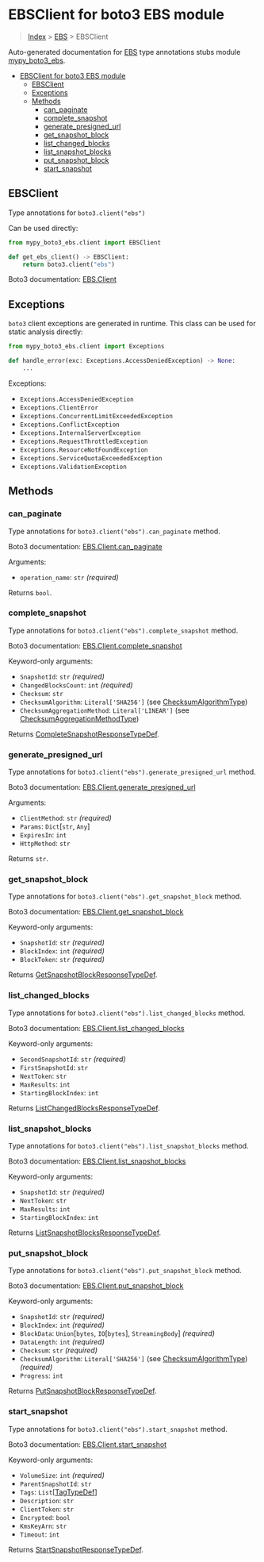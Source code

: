 # EBSClient for boto3 EBS module

> [Index](..) > [EBS](.) > EBSClient

Auto-generated documentation for
[EBS](https://boto3.amazonaws.com/v1/documentation/api/latest/reference/services/ebs.html#EBS)
type annotations stubs module
[mypy_boto3_ebs](https://pypi.org/project/mypy-boto3-ebs/).

- [EBSClient for boto3 EBS module](#ebsclient-for-boto3-ebs-module)
  - [EBSClient](#ebsclient)
  - [Exceptions](#exceptions)
  - [Methods](#methods)
    - [can_paginate](#can_paginate)
    - [complete_snapshot](#complete_snapshot)
    - [generate_presigned_url](#generate_presigned_url)
    - [get_snapshot_block](#get_snapshot_block)
    - [list_changed_blocks](#list_changed_blocks)
    - [list_snapshot_blocks](#list_snapshot_blocks)
    - [put_snapshot_block](#put_snapshot_block)
    - [start_snapshot](#start_snapshot)

## EBSClient

Type annotations for `boto3.client("ebs")`

Can be used directly:

```python
from mypy_boto3_ebs.client import EBSClient

def get_ebs_client() -> EBSClient:
    return boto3.client("ebs")
```

Boto3 documentation:
[EBS.Client](https://boto3.amazonaws.com/v1/documentation/api/latest/reference/services/ebs.html#EBS.Client)

## Exceptions

`boto3` client exceptions are generated in runtime. This class can be used for
static analysis directly:

```python
from mypy_boto3_ebs.client import Exceptions

def handle_error(exc: Exceptions.AccessDeniedException) -> None:
    ...
```

Exceptions:

- `Exceptions.AccessDeniedException`
- `Exceptions.ClientError`
- `Exceptions.ConcurrentLimitExceededException`
- `Exceptions.ConflictException`
- `Exceptions.InternalServerException`
- `Exceptions.RequestThrottledException`
- `Exceptions.ResourceNotFoundException`
- `Exceptions.ServiceQuotaExceededException`
- `Exceptions.ValidationException`

## Methods

### can_paginate

Type annotations for `boto3.client("ebs").can_paginate` method.

Boto3 documentation:
[EBS.Client.can_paginate](https://boto3.amazonaws.com/v1/documentation/api/latest/reference/services/ebs.html#EBS.Client.can_paginate)

Arguments:

- `operation_name`: `str` *(required)*

Returns `bool`.

### complete_snapshot

Type annotations for `boto3.client("ebs").complete_snapshot` method.

Boto3 documentation:
[EBS.Client.complete_snapshot](https://boto3.amazonaws.com/v1/documentation/api/latest/reference/services/ebs.html#EBS.Client.complete_snapshot)

Keyword-only arguments:

- `SnapshotId`: `str` *(required)*
- `ChangedBlocksCount`: `int` *(required)*
- `Checksum`: `str`
- `ChecksumAlgorithm`: `Literal['SHA256']` (see
  [ChecksumAlgorithmType](./literals.md#checksumalgorithmtype))
- `ChecksumAggregationMethod`: `Literal['LINEAR']` (see
  [ChecksumAggregationMethodType](./literals.md#checksumaggregationmethodtype))

Returns
[CompleteSnapshotResponseTypeDef](./type_defs.md#completesnapshotresponsetypedef).

### generate_presigned_url

Type annotations for `boto3.client("ebs").generate_presigned_url` method.

Boto3 documentation:
[EBS.Client.generate_presigned_url](https://boto3.amazonaws.com/v1/documentation/api/latest/reference/services/ebs.html#EBS.Client.generate_presigned_url)

Arguments:

- `ClientMethod`: `str` *(required)*
- `Params`: `Dict`\[`str`, `Any`\]
- `ExpiresIn`: `int`
- `HttpMethod`: `str`

Returns `str`.

### get_snapshot_block

Type annotations for `boto3.client("ebs").get_snapshot_block` method.

Boto3 documentation:
[EBS.Client.get_snapshot_block](https://boto3.amazonaws.com/v1/documentation/api/latest/reference/services/ebs.html#EBS.Client.get_snapshot_block)

Keyword-only arguments:

- `SnapshotId`: `str` *(required)*
- `BlockIndex`: `int` *(required)*
- `BlockToken`: `str` *(required)*

Returns
[GetSnapshotBlockResponseTypeDef](./type_defs.md#getsnapshotblockresponsetypedef).

### list_changed_blocks

Type annotations for `boto3.client("ebs").list_changed_blocks` method.

Boto3 documentation:
[EBS.Client.list_changed_blocks](https://boto3.amazonaws.com/v1/documentation/api/latest/reference/services/ebs.html#EBS.Client.list_changed_blocks)

Keyword-only arguments:

- `SecondSnapshotId`: `str` *(required)*
- `FirstSnapshotId`: `str`
- `NextToken`: `str`
- `MaxResults`: `int`
- `StartingBlockIndex`: `int`

Returns
[ListChangedBlocksResponseTypeDef](./type_defs.md#listchangedblocksresponsetypedef).

### list_snapshot_blocks

Type annotations for `boto3.client("ebs").list_snapshot_blocks` method.

Boto3 documentation:
[EBS.Client.list_snapshot_blocks](https://boto3.amazonaws.com/v1/documentation/api/latest/reference/services/ebs.html#EBS.Client.list_snapshot_blocks)

Keyword-only arguments:

- `SnapshotId`: `str` *(required)*
- `NextToken`: `str`
- `MaxResults`: `int`
- `StartingBlockIndex`: `int`

Returns
[ListSnapshotBlocksResponseTypeDef](./type_defs.md#listsnapshotblocksresponsetypedef).

### put_snapshot_block

Type annotations for `boto3.client("ebs").put_snapshot_block` method.

Boto3 documentation:
[EBS.Client.put_snapshot_block](https://boto3.amazonaws.com/v1/documentation/api/latest/reference/services/ebs.html#EBS.Client.put_snapshot_block)

Keyword-only arguments:

- `SnapshotId`: `str` *(required)*
- `BlockIndex`: `int` *(required)*
- `BlockData`: `Union`\[`bytes`, `IO`\[`bytes`\], `StreamingBody`\]
  *(required)*
- `DataLength`: `int` *(required)*
- `Checksum`: `str` *(required)*
- `ChecksumAlgorithm`: `Literal['SHA256']` (see
  [ChecksumAlgorithmType](./literals.md#checksumalgorithmtype)) *(required)*
- `Progress`: `int`

Returns
[PutSnapshotBlockResponseTypeDef](./type_defs.md#putsnapshotblockresponsetypedef).

### start_snapshot

Type annotations for `boto3.client("ebs").start_snapshot` method.

Boto3 documentation:
[EBS.Client.start_snapshot](https://boto3.amazonaws.com/v1/documentation/api/latest/reference/services/ebs.html#EBS.Client.start_snapshot)

Keyword-only arguments:

- `VolumeSize`: `int` *(required)*
- `ParentSnapshotId`: `str`
- `Tags`: `List`\[[TagTypeDef](./type_defs.md#tagtypedef)\]
- `Description`: `str`
- `ClientToken`: `str`
- `Encrypted`: `bool`
- `KmsKeyArn`: `str`
- `Timeout`: `int`

Returns
[StartSnapshotResponseTypeDef](./type_defs.md#startsnapshotresponsetypedef).
